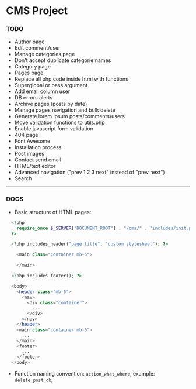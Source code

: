 # CMS Project

### TODO

- Author page
- Edit comment/user
- Manage categories page
- Don't accept duplicate categorie names
- Category page
- Pages page
- Replace all php code inside html with functions
- Superglobal or pass argument
- Add email column user
- DB errors alerts
- Archive pages (posts by date)
- Manage pages navigation and bulk delete
- Generate lorem ipsum posts/comments/users
- Move validation functions to utils.php
- Enable javascript form validation
- 404 page
- Font Awesome
- Installation process
- Post images
- Contact send email
- HTML/text editor
- Advanced navigation ("prev 1 2 3 next" instead of "prev next")
- Search

---

### DOCS

- Basic structure of HTML pages:

```php
  <?php
    require_once $_SERVER["DOCUMENT_ROOT"] . "/cms/" . "includes/init.php";
  ?>

  <?php includes_header("page title", "custom stylesheet"); ?>

    <main class="container mb-5">

    </main>

  <?php includes_footer(); ?>
```

```php
  <body>
    <header class="mb-5">
      <nav>
        <div class="container">
          ...
        </div>
      </nav>
    </header>
    <main class="container mb-5">
      ...
    </main>
    <footer>
      ...
    </footer>
  </body>
```

- Function naming convention: `action_what_where`, example: `delete_post_db`;
